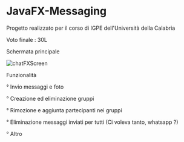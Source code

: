 # JavaFX-Messaging
Progetto realizzato per il corso di IGPE dell'Università della Calabria

Voto finale : 30L

Schermata principale 

![chatFXScreen](https://user-images.githubusercontent.com/61116733/124450230-831bf080-dd84-11eb-8cd1-6413d4a335af.png)


Funzionalità 

° Invio messaggi e foto

° Creazione ed eliminazione gruppi

° Rimozione e aggiunta partecipanti nei gruppi

° Eliminazione messaggi inviati per tutti (Ci voleva tanto, whatsapp ?)

° Altro

